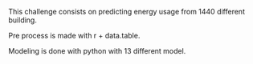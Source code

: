 This challenge consists on predicting energy usage from 1440 different building.

Pre process is made with r + data.table.

Modeling is done with python with 13 different model.
